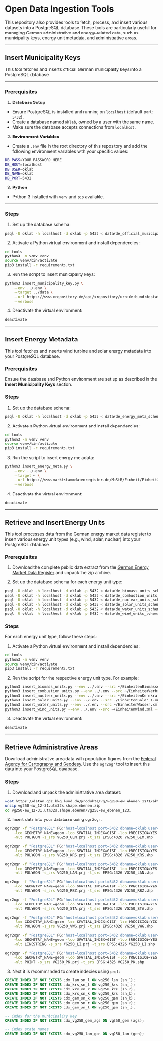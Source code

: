 # Open Data Ingestion Tools

This repository also provides tools to fetch, process, and insert various datasets into a PostgreSQL database. These tools are particularly useful for managing German administrative and energy-related data, such as municipality keys, energy unit metadata, and administrative areas.


---


## Insert Municipality Keys

This tool fetches and inserts official German municipality keys into a PostgreSQL database.


---


### Prerequisites

1. **Database Setup**

- Ensure PostgreSQL is installed and running on `localhost` (default port: `5432`).
- Create a database named `oklab`, owned by a user with the same name.
- Make sure the database accepts connections from `localhost`.

2. **Environment Variables**

- Create a `.env` file in the root directory of this repository and add the following environment variables with your specific values:

```sh
DB_PASS=YOUR_PASSWORD_HERE
DB_HOST=localhost
DB_USER=oklab
DB_NAME=oklab
DB_PORT=5432
```

3. **Python**

- Python 3 installed with `venv` and `pip` available.


---


### Steps

1. Set up the database schema:

```sh
psql -U oklab -h localhost -d oklab -p 5432 < data/de_official_municipality_keys_schema.sql
```

2. Activate a Python virtual environment and install dependencies:

```sh
cd tools
python3 -m venv venv
source venv/bin/activate
pip3 install -r requirements.txt
```

3. Run the script to insert municipality keys:

```sh
python3 insert_municipality_key.py \
    --env ../.env \
    --target ../data \
    --url https://www.xrepository.de/api/xrepository/urn:de:bund:destatis:bevoelkerungsstatistik:schluessel:ags_2024-10-31/download/AGS_2024-10-31.json \
    --verbose
```

4. Deactivate the virtual environment:

```sh
deactivate
```

---


## Insert Energy Metadata

This tool fetches and inserts wind turbine and solar energy metadata into your PostgreSQL database.


### Prerequisites

Ensure the database and Python environment are set up as described in the **Insert Municipality Keys** section.


### Steps

1. Set up the database schema:

```sh
psql -U oklab -h localhost -d oklab -p 5432 < data/de_energy_meta_schema.sql
```

2. Activate a Python virtual environment and install dependencies:

```sh
cd tools
python3 -m venv venv
source venv/bin/activate
pip3 install -r requirements.txt
```

3. Run the script to insert energy metadata:

```sh
python3 insert_energy_meta.py \
    --env ../.env \
    --target ~ \
    --url https://www.marktstammdatenregister.de/MaStR/Einheit/EinheitJson/GetFilterColumnsErweiterteOeffentlicheEinheitStromerzeugung \
    --verbose
```

4. Deactivate the virtual environment:

```sh
deactivate
```

---


## Retrieve and Insert Energy Units

This tool processes data from the German energy market data register to insert various energy unit types (e.g., wind, solar, nuclear) into your PostgreSQL database.


### Prerequisites

1. Download the complete public data extract from the [German Energy Market Data Register](https://www.marktstammdatenregister.de/MaStR/Datendownload) and unpack the zip archive.

2. Set up the database schema for each energy unit type:

```sh
psql -U oklab -h localhost -d oklab -p 5432 < data/de_biomass_units_schema.sql
psql -U oklab -h localhost -d oklab -p 5432 < data/de_combustion_units_schema.sql
psql -U oklab -h localhost -d oklab -p 5432 < data/de_nuclear_units_schema.sql
psql -U oklab -h localhost -d oklab -p 5432 < data/de_solar_units_schema.sql
psql -U oklab -h localhost -d oklab -p 5432 < data/de_water_units_schema.sql
psql -U oklab -h localhost -d oklab -p 5432 < data/de_wind_units_schema.sql
```

### Steps

For each energy unit type, follow these steps:

1. Activate a Python virtual environment and install dependencies:

```sh
cd tools
python3 -m venv venv
source venv/bin/activate
pip3 install -r requirements.txt
```

2. Run the script for the respective energy unit type. For example:

```sh
python3 insert_biomass_units.py --env ../.env --src ~/EinheitenBiomasse.xml --verbose
python3 insert_combustion_units.py --env ../.env --src ~/EinheitenVerbrennung.xml --verbose
python3 insert_nuclear_units.py --env ../.env --src ~/EinheitenKernkraft.xml --verbose
python3 insert_solar_units.py --env ../.env --src ~/EinheitenSolar_1.xml --verbose
python3 insert_water_units.py --env ../.env --src ~/EinheitenWasser.xml --verbose
python3 insert_wind_units.py --env ../.env --src ~/EinheitenWind.xml --verbose
```

3. Deactivate the virtual environment:

```sh
deactivate
```

---


## Retrieve Administrative Areas

Download administrative area data with population figures from the [Federal Agency for Cartography and Geodesy](https://gdz.bkg.bund.de/index.php/default/verwaltungsgebiete-1-250-000-mit-einwohnerzahlen-stand-31-12-vg250-ew-31-12.html). Use the `ogr2ogr` tool to insert this data into your PostgreSQL database.


### Steps

1. Download and unpack the administrative area dataset:

```sh
wget https://daten.gdz.bkg.bund.de/produkte/vg/vg250-ew_ebenen_1231/aktuell/vg250-ew_12-31.utm32s.shape.ebenen.zip
unzip vg250-ew_12-31.utm32s.shape.ebenen.zip
cd vg250-ew_12-31.utm32s.shape.ebenen/vg250-ew_ebenen_1231
```

2. Insert data into your database using `ogr2ogr`:

```sh
ogr2ogr -f "PostgreSQL" PG:"host=localhost port=5432 dbname=oklab user=oklab" \
    -lco GEOMETRY_NAME=geom -lco SPATIAL_INDEX=GIST -lco PRECISION=YES \
    -nlt POLYGON -s_srs VG250_GEM.prj -t_srs EPSG:4326 VG250_GEM.shp
```

```sh
ogr2ogr -f "PostgreSQL" PG:"host=localhost port=5432 dbname=oklab user=oklab" \
    -lco GEOMETRY_NAME=geom -lco SPATIAL_INDEX=GIST -lco PRECISION=YES \
    -nlt POLYGON -s_srs VG250_KRS.prj -t_srs EPSG:4326 VG250_KRS.shp
```

```sh
ogr2ogr -f "PostgreSQL" PG:"host=localhost port=5432 dbname=oklab user=oklab" \
    -lco GEOMETRY_NAME=geom -lco SPATIAL_INDEX=GIST -lco PRECISION=YES \
    -nlt POLYGON -s_srs VG250_LAN.prj -t_srs EPSG:4326 VG250_LAN.shp
```

```sh
ogr2ogr -f "PostgreSQL" PG:"host=localhost port=5432 dbname=oklab user=oklab" \
    -lco GEOMETRY_NAME=geom -lco SPATIAL_INDEX=GIST -lco PRECISION=YES \
    -nlt POLYGON -s_srs VG250_RBZ.prj -t_srs EPSG:4326 VG250_RBZ.shp
```

```sh
ogr2ogr -f "PostgreSQL" PG:"host=localhost port=5432 dbname=oklab user=oklab" \
    -lco GEOMETRY_NAME=geom -lco SPATIAL_INDEX=GIST -lco PRECISION=YES \
    -nlt POLYGON -s_srs VG250_STA.prj -t_srs EPSG:4326 VG250_STA.shp
```

```sh
ogr2ogr -f "PostgreSQL" PG:"host=localhost port=5432 dbname=oklab user=oklab" \
    -lco GEOMETRY_NAME=geom -lco SPATIAL_INDEX=GIST -lco PRECISION=YES \
    -nlt POLYGON -s_srs VG250_VWG.prj -t_srs EPSG:4326 VG250_VWG.shp
```

```sh
ogr2ogr -f "PostgreSQL" PG:"host=localhost port=5432 dbname=oklab user=oklab" \
    -lco GEOMETRY_NAME=geom -lco SPATIAL_INDEX=GIST -lco PRECISION=YES \
    -nlt LINESTRING -s_srs VG250_LI.prj -t_srs EPSG:4326 VG250_LI.shp
```

```sh
ogr2ogr -f "PostgreSQL" PG:"host=localhost port=5432 dbname=oklab user=oklab" \
    -lco GEOMETRY_NAME=geom -lco SPATIAL_INDEX=GIST -lco PRECISION=YES \
    -nlt POINT -s_srs VG250_PK.prj -t_srs EPSG:4326 VG250_PK.shp
```


3. Next it is recommanded to create indecies using `psql`:

```sql
CREATE INDEX IF NOT EXISTS idx_lan_sn_l ON vg250_lan (sn_l);
CREATE INDEX IF NOT EXISTS idx_krs_sn_l ON vg250_krs (sn_l);
CREATE INDEX IF NOT EXISTS idx_krs_sn_r ON vg250_krs (sn_r);
CREATE INDEX IF NOT EXISTS idx_krs_sn_k ON vg250_krs (sn_k);
CREATE INDEX IF NOT EXISTS idx_gem_sn_k ON vg250_gem (sn_k);
CREATE INDEX IF NOT EXISTS idx_gem_sn_r ON vg250_gem (sn_r);
CREATE INDEX IF NOT EXISTS idx_gem_sn_l ON vg250_gem (sn_l);

-- index for the municipality key
CREATE INDEX IF NOT EXISTS idx_vg250_gem_ags ON vg250_gem (ags);

-- index state names
CREATE INDEX IF NOT EXISTS idx_vg250_lan_gen ON vg250_lan (gen);
```